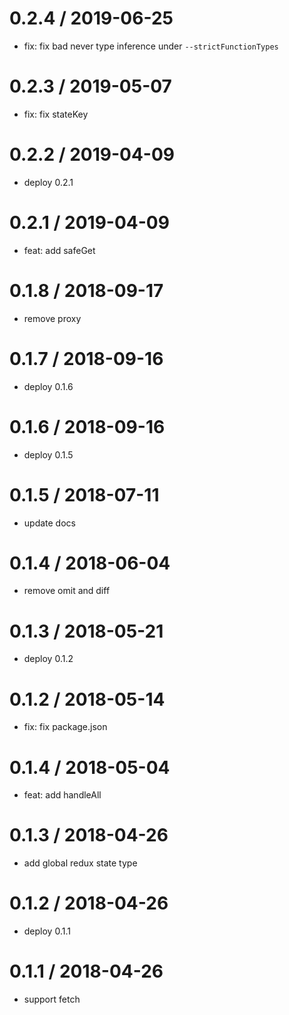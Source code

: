 0.2.4 / 2019-06-25
==================

* fix: fix bad never type inference under `--strictFunctionTypes`

0.2.3 / 2019-05-07
==================

* fix: fix stateKey

0.2.2 / 2019-04-09
==================

* deploy 0.2.1

0.2.1 / 2019-04-09
==================

* feat: add safeGet

0.1.8 / 2018-09-17
==================

* remove proxy

0.1.7 / 2018-09-16
==================

* deploy 0.1.6

0.1.6 / 2018-09-16
==================

* deploy 0.1.5

0.1.5 / 2018-07-11
==================

* update docs

0.1.4 / 2018-06-04
==================

* remove omit and diff

0.1.3 / 2018-05-21
==================

* deploy 0.1.2

0.1.2 / 2018-05-14
==================

* fix: fix package.json

0.1.4 / 2018-05-04
==================

* feat: add handleAll

0.1.3 / 2018-04-26
==================

* add global redux state type

0.1.2 / 2018-04-26
==================

* deploy 0.1.1

0.1.1 / 2018-04-26
==================

* support fetch

